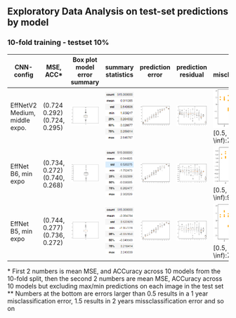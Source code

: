 ## Exploratory Data Analysis on test-set predictions by model

### 10-fold training - testset 10% 
| CNN-config | MSE, ACC*  |  Box plot model error summary | summary statistics |  prediction error | prediction residual | residuals misclassificaiton** |  
| -  | - | - | - | - | - | - | 
| EffNetV2 Medium, middle expo.| (0.724 0.292) <br/> (0.724, 0.295) | <img src="manuscript/eda/EFFNetV2_m_middle_mse/model.png" width="200%" height="200%" > | <img src="manuscript/eda/EFFNetV2_m_middle_mse/summary.png" width="200%" height="200%" > | <img src="manuscript/eda/EFFNetV2_m_middle_mse/boxplot_pr_age.png" width="200%" height="200%" >  | <img src="manuscript/eda/EFFNetV2_m_middle_mse/boxplot_residual.png" width="200%" height="200%" > | <img src="manuscript/eda/EFFNetV2_m_middle_mse/misclassification.png" width="200%" height="200%" > <br/> [0.5, 1.5):135, [1.5, \inf):7, sum:142 |
| EffNet B6, min expo| (0.734, 0.272) <br/> (0.740, 0.268) | <img src="manuscript/eda/tf_EFFNetB6_groupkfold_stdScalar_10_test_min/model.png" width="250%" height="250%" > | <img src="manuscript/eda/tf_EFFNetB6_groupkfold_stdScalar_10_test_min/summary.png" width="250%" height="250%" > | <img src="manuscript/eda/tf_EFFNetB6_groupkfold_stdScalar_10_test_min/boxplot_pr_age.png" width="200%" height="200%" >| <img src="manuscript/eda/tf_EFFNetB6_groupkfold_stdScalar_10_test_min/boxplot_residual.png" width="200%" height="200%" > | <img src="manuscript/eda/tf_EFFNetB6_groupkfold_stdScalar_10_test_min/misclassification.png" width="150%" height="150%" > <br/> [0.5, 1.5):128, [1.5, \inf):9, sum:137 |
| EffNet B5, min expo| (0.744, 0.277) <br/> (0.736, 0.272) | <img src="manuscript/eda/tf_EFFNetB5_2_groupkfold_stdScalar_10_test_min/model.png" width="250%" height="250%" > | <img src="manuscript/eda/tf_EFFNetB5_2_groupkfold_stdScalar_10_test_min/summary.png" width="250%" height="250%" > | <img src="manuscript/eda/tf_EFFNetB5_2_groupkfold_stdScalar_10_test_min/boxplot_pr_age.png" width="200%" height="200%" >| <img src="manuscript/eda/tf_EFFNetB5_2_groupkfold_stdScalar_10_test_min/boxplot_residual.png" width="200%" height="200%" > | <img src="manuscript/eda/tf_EFFNetB5_2_groupkfold_stdScalar_10_test_min/misclassification.png" width="150%" height="150%" > <br/> [0.5, 1.5):125, [1.5, \inf):7, sum:132 |
 
\* First 2 numbers is mean MSE, and ACCuracy across 10 models from the 10-fold split, then the second 2 numbers are mean MSE, ACCuracy across 10 models but excluding max/min predictions on each image in the test set <br/>
\** Numbers at the bottom are errors larger than 0.5 results in a 1 year misclassification error, 1.5 results in 2 years missclassification error and so on
